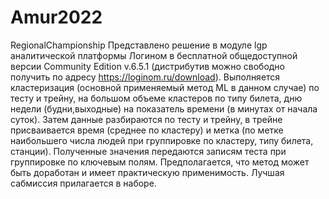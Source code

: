 # Amur2022
RegionalChampionship
Представлено решение в модуле lgp аналитической платформы Логином в бесплатной общедоступной версии Community Edition v.6.5.1 (дистрибутив можно свободно получить по адресу https://loginom.ru/download).
Выполняется кластеризация (основной применяемый метод ML в данном случае) по тесту и трейну, на большом объеме кластеров по типу билета, дню недели (будни,выходные) на показатель времени (в минутах от начала суток). Затем данные разбираются по тесту и трейну, в трейне присваивается время (среднее по кластеру) и метка (по метке наибольшего числа людей при группировке по кластеру, типу билета, станции). Полученные значения передаются записям теста при группировке по ключевым полям.
Предполагается, что метод может быть доработан и имеет практическую применимость.
Лучшая сабмиссия прилагается в наборе.
